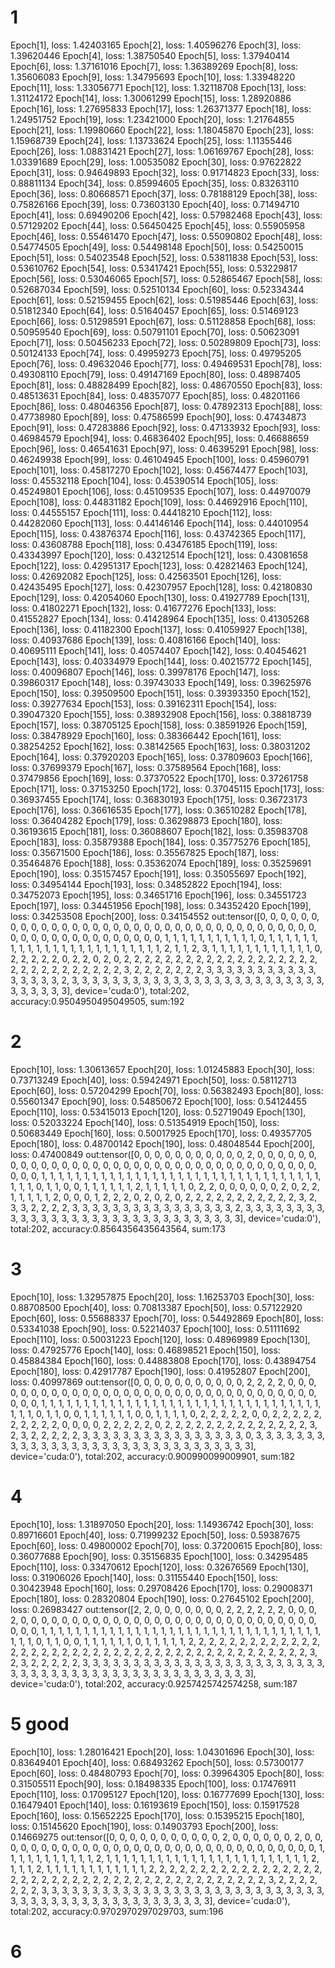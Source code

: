 # 1

Epoch[1], loss: 1.42403165
Epoch[2], loss: 1.40596276
Epoch[3], loss: 1.39620446
Epoch[4], loss: 1.38750540
Epoch[5], loss: 1.37940414
Epoch[6], loss: 1.37161016
Epoch[7], loss: 1.36389269
Epoch[8], loss: 1.35606083
Epoch[9], loss: 1.34795693
Epoch[10], loss: 1.33948220
Epoch[11], loss: 1.33056771
Epoch[12], loss: 1.32118708
Epoch[13], loss: 1.31124172
Epoch[14], loss: 1.30061299
Epoch[15], loss: 1.28920886
Epoch[16], loss: 1.27695833
Epoch[17], loss: 1.26371377
Epoch[18], loss: 1.24951752
Epoch[19], loss: 1.23421000
Epoch[20], loss: 1.21764855
Epoch[21], loss: 1.19980660
Epoch[22], loss: 1.18045870
Epoch[23], loss: 1.15968739
Epoch[24], loss: 1.13733624
Epoch[25], loss: 1.11355446
Epoch[26], loss: 1.08831421
Epoch[27], loss: 1.06169767
Epoch[28], loss: 1.03391689
Epoch[29], loss: 1.00535082
Epoch[30], loss: 0.97622822
Epoch[31], loss: 0.94649893
Epoch[32], loss: 0.91714823
Epoch[33], loss: 0.88811134
Epoch[34], loss: 0.85994605
Epoch[35], loss: 0.83263110
Epoch[36], loss: 0.80668571
Epoch[37], loss: 0.78188129
Epoch[38], loss: 0.75826166
Epoch[39], loss: 0.73603130
Epoch[40], loss: 0.71494710
Epoch[41], loss: 0.69490206
Epoch[42], loss: 0.57982468
Epoch[43], loss: 0.57129202
Epoch[44], loss: 0.56450425
Epoch[45], loss: 0.55905958
Epoch[46], loss: 0.55461470
Epoch[47], loss: 0.55090802
Epoch[48], loss: 0.54774505
Epoch[49], loss: 0.54498148
Epoch[50], loss: 0.54250015
Epoch[51], loss: 0.54023548
Epoch[52], loss: 0.53811838
Epoch[53], loss: 0.53610762
Epoch[54], loss: 0.53417421
Epoch[55], loss: 0.53229817
Epoch[56], loss: 0.53046065
Epoch[57], loss: 0.52865467
Epoch[58], loss: 0.52687034
Epoch[59], loss: 0.52510134
Epoch[60], loss: 0.52334344
Epoch[61], loss: 0.52159455
Epoch[62], loss: 0.51985446
Epoch[63], loss: 0.51812340
Epoch[64], loss: 0.51640457
Epoch[65], loss: 0.51469123
Epoch[66], loss: 0.51298591
Epoch[67], loss: 0.51128858
Epoch[68], loss: 0.50959540
Epoch[69], loss: 0.50791101
Epoch[70], loss: 0.50623091
Epoch[71], loss: 0.50456233
Epoch[72], loss: 0.50289809
Epoch[73], loss: 0.50124133
Epoch[74], loss: 0.49959273
Epoch[75], loss: 0.49795205
Epoch[76], loss: 0.49632046
Epoch[77], loss: 0.49469531
Epoch[78], loss: 0.49308110
Epoch[79], loss: 0.49147169
Epoch[80], loss: 0.48987405
Epoch[81], loss: 0.48828499
Epoch[82], loss: 0.48670550
Epoch[83], loss: 0.48513631
Epoch[84], loss: 0.48357077
Epoch[85], loss: 0.48201166
Epoch[86], loss: 0.48046356
Epoch[87], loss: 0.47892313
Epoch[88], loss: 0.47738980
Epoch[89], loss: 0.47586599
Epoch[90], loss: 0.47434873
Epoch[91], loss: 0.47283886
Epoch[92], loss: 0.47133932
Epoch[93], loss: 0.46984579
Epoch[94], loss: 0.46836402
Epoch[95], loss: 0.46688659
Epoch[96], loss: 0.46541631
Epoch[97], loss: 0.46395291
Epoch[98], loss: 0.46249938
Epoch[99], loss: 0.46104945
Epoch[100], loss: 0.45960791
Epoch[101], loss: 0.45817270
Epoch[102], loss: 0.45674477
Epoch[103], loss: 0.45532118
Epoch[104], loss: 0.45390514
Epoch[105], loss: 0.45249801
Epoch[106], loss: 0.45109535
Epoch[107], loss: 0.44970079
Epoch[108], loss: 0.44831182
Epoch[109], loss: 0.44692916
Epoch[110], loss: 0.44555157
Epoch[111], loss: 0.44418210
Epoch[112], loss: 0.44282060
Epoch[113], loss: 0.44146146
Epoch[114], loss: 0.44010954
Epoch[115], loss: 0.43876374
Epoch[116], loss: 0.43742365
Epoch[117], loss: 0.43608788
Epoch[118], loss: 0.43476185
Epoch[119], loss: 0.43343997
Epoch[120], loss: 0.43212514
Epoch[121], loss: 0.43081658
Epoch[122], loss: 0.42951317
Epoch[123], loss: 0.42821463
Epoch[124], loss: 0.42692082
Epoch[125], loss: 0.42563501
Epoch[126], loss: 0.42435495
Epoch[127], loss: 0.42307957
Epoch[128], loss: 0.42180830
Epoch[129], loss: 0.42054060
Epoch[130], loss: 0.41927789
Epoch[131], loss: 0.41802271
Epoch[132], loss: 0.41677276
Epoch[133], loss: 0.41552827
Epoch[134], loss: 0.41428964
Epoch[135], loss: 0.41305268
Epoch[136], loss: 0.41182300
Epoch[137], loss: 0.41059927
Epoch[138], loss: 0.40937686
Epoch[139], loss: 0.40816166
Epoch[140], loss: 0.40695111
Epoch[141], loss: 0.40574407
Epoch[142], loss: 0.40454621
Epoch[143], loss: 0.40334979
Epoch[144], loss: 0.40215772
Epoch[145], loss: 0.40096807
Epoch[146], loss: 0.39978176
Epoch[147], loss: 0.39860317
Epoch[148], loss: 0.39743033
Epoch[149], loss: 0.39625976
Epoch[150], loss: 0.39509500
Epoch[151], loss: 0.39393350
Epoch[152], loss: 0.39277634
Epoch[153], loss: 0.39162311
Epoch[154], loss: 0.39047320
Epoch[155], loss: 0.38932908
Epoch[156], loss: 0.38818739
Epoch[157], loss: 0.38705125
Epoch[158], loss: 0.38591926
Epoch[159], loss: 0.38478929
Epoch[160], loss: 0.38366442
Epoch[161], loss: 0.38254252
Epoch[162], loss: 0.38142565
Epoch[163], loss: 0.38031202
Epoch[164], loss: 0.37920203
Epoch[165], loss: 0.37809603
Epoch[166], loss: 0.37699379
Epoch[167], loss: 0.37589564
Epoch[168], loss: 0.37479856
Epoch[169], loss: 0.37370522
Epoch[170], loss: 0.37261758
Epoch[171], loss: 0.37153250
Epoch[172], loss: 0.37045115
Epoch[173], loss: 0.36937455
Epoch[174], loss: 0.36830193
Epoch[175], loss: 0.36723173
Epoch[176], loss: 0.36616535
Epoch[177], loss: 0.36510282
Epoch[178], loss: 0.36404282
Epoch[179], loss: 0.36298873
Epoch[180], loss: 0.36193615
Epoch[181], loss: 0.36088607
Epoch[182], loss: 0.35983708
Epoch[183], loss: 0.35879388
Epoch[184], loss: 0.35775276
Epoch[185], loss: 0.35671500
Epoch[186], loss: 0.35567825
Epoch[187], loss: 0.35464876
Epoch[188], loss: 0.35362074
Epoch[189], loss: 0.35259691
Epoch[190], loss: 0.35157457
Epoch[191], loss: 0.35055697
Epoch[192], loss: 0.34954144
Epoch[193], loss: 0.34852822
Epoch[194], loss: 0.34752073
Epoch[195], loss: 0.34651716
Epoch[196], loss: 0.34551723
Epoch[197], loss: 0.34451956
Epoch[198], loss: 0.34352420
Epoch[199], loss: 0.34253508
Epoch[200], loss: 0.34154552
out:tensor([0, 0, 0, 0, 0, 0, 0, 0, 0, 0, 0, 0, 0, 0, 0, 0, 0, 0, 0, 0, 0, 0, 0, 0,
        0, 0, 0, 0, 0, 0, 0, 0, 0, 0, 0, 0, 0, 0, 0, 0, 0, 0, 0, 0, 0, 0, 0, 0,
        0, 0, 0, 1, 1, 1, 1, 1, 1, 1, 1, 1, 1, 1, 0, 1, 1, 1, 1, 1, 1, 1, 1, 1,
        1, 1, 1, 1, 1, 1, 1, 1, 1, 1, 1, 1, 1, 1, 1, 2, 1, 1, 2, 3, 1, 1, 1, 1,
        1, 1, 1, 1, 1, 1, 1, 1, 0, 2, 2, 2, 2, 2, 0, 2, 2, 0, 2, 0, 2, 2, 2, 2,
        2, 2, 2, 2, 2, 2, 2, 2, 2, 2, 2, 2, 2, 2, 2, 2, 2, 2, 2, 2, 2, 2, 2, 2,
        2, 2, 3, 2, 2, 2, 2, 2, 2, 2, 3, 3, 3, 3, 3, 3, 3, 3, 3, 3, 3, 3, 3, 3,
        3, 3, 2, 3, 3, 3, 3, 3, 3, 3, 3, 3, 3, 3, 3, 3, 3, 3, 3, 3, 3, 3, 3, 3,
        3, 3, 3, 3, 3, 3, 3, 3, 3, 3], device='cuda:0'), total:202, accuracy:0.9504950495049505, sum:192

# 2
Epoch[10], loss: 1.30613657
Epoch[20], loss: 1.01245883
Epoch[30], loss: 0.73713249
Epoch[40], loss: 0.59424971
Epoch[50], loss: 0.58112713
Epoch[60], loss: 0.57204299
Epoch[70], loss: 0.56382493
Epoch[80], loss: 0.55601347
Epoch[90], loss: 0.54850672
Epoch[100], loss: 0.54124455
Epoch[110], loss: 0.53415013
Epoch[120], loss: 0.52719049
Epoch[130], loss: 0.52033224
Epoch[140], loss: 0.51354919
Epoch[150], loss: 0.50683449
Epoch[160], loss: 0.50017925
Epoch[170], loss: 0.49357705
Epoch[180], loss: 0.48700142
Epoch[190], loss: 0.48048544
Epoch[200], loss: 0.47400849
out:tensor([0, 0, 0, 0, 0, 0, 0, 0, 0, 0, 0, 2, 0, 0, 0, 0, 0, 0, 0, 0, 0, 0, 0, 0,
        0, 0, 0, 0, 0, 0, 0, 0, 0, 0, 0, 0, 0, 0, 0, 0, 0, 0, 0, 0, 0, 0, 0, 0,
        0, 0, 0, 1, 1, 1, 1, 1, 1, 1, 1, 1, 1, 1, 1, 1, 1, 1, 1, 1, 1, 1, 1, 1,
        1, 1, 1, 1, 1, 1, 1, 1, 1, 1, 1, 1, 1, 1, 1, 0, 1, 1, 0, 0, 1, 1, 1, 1,
        1, 1, 2, 1, 1, 1, 1, 1, 0, 2, 2, 0, 0, 0, 0, 0, 0, 2, 0, 2, 2, 1, 1, 1,
        1, 1, 2, 0, 0, 0, 1, 2, 2, 2, 0, 2, 0, 2, 0, 2, 2, 2, 2, 2, 2, 2, 2, 2,
        2, 2, 3, 2, 3, 3, 2, 2, 2, 2, 3, 3, 3, 3, 3, 3, 3, 3, 3, 3, 3, 3, 3, 3,
        3, 3, 2, 3, 3, 3, 3, 3, 3, 3, 3, 3, 3, 3, 3, 3, 3, 3, 3, 3, 3, 3, 3, 3,
        3, 3, 3, 3, 3, 3, 3, 3, 3, 3], device='cuda:0'), total:202, accuracy:0.8564356435643564, sum:173

# 3
Epoch[10], loss: 1.32957875
Epoch[20], loss: 1.16253703
Epoch[30], loss: 0.88708500
Epoch[40], loss: 0.70813387
Epoch[50], loss: 0.57122920
Epoch[60], loss: 0.55688337
Epoch[70], loss: 0.54492869
Epoch[80], loss: 0.53341038
Epoch[90], loss: 0.52214037
Epoch[100], loss: 0.51111692
Epoch[110], loss: 0.50031223
Epoch[120], loss: 0.48969989
Epoch[130], loss: 0.47925776
Epoch[140], loss: 0.46898521
Epoch[150], loss: 0.45884384
Epoch[160], loss: 0.44883808
Epoch[170], loss: 0.43894754
Epoch[180], loss: 0.42917787
Epoch[190], loss: 0.41952807
Epoch[200], loss: 0.40997869
out:tensor([0, 0, 0, 0, 0, 0, 0, 0, 0, 0, 0, 2, 2, 2, 2, 0, 0, 0, 0, 0, 0, 0, 0, 0,
        0, 0, 0, 0, 0, 0, 0, 0, 0, 0, 0, 0, 0, 0, 0, 0, 0, 0, 0, 0, 0, 0, 0, 0,
        0, 0, 0, 1, 1, 1, 1, 1, 1, 1, 1, 1, 1, 1, 1, 1, 1, 1, 1, 1, 1, 1, 1, 1,
        1, 1, 1, 1, 1, 1, 1, 1, 1, 1, 1, 1, 1, 1, 1, 0, 1, 1, 0, 0, 1, 1, 1, 1,
        1, 1, 0, 0, 1, 1, 1, 1, 0, 2, 2, 2, 2, 2, 0, 0, 2, 2, 2, 2, 2, 2, 2, 2,
        2, 2, 0, 0, 0, 0, 2, 2, 2, 2, 2, 0, 2, 2, 2, 2, 2, 2, 2, 2, 2, 2, 2, 2,
        2, 2, 3, 2, 3, 2, 2, 2, 2, 2, 3, 3, 3, 3, 3, 3, 3, 3, 3, 3, 3, 3, 3, 3,
        3, 3, 0, 3, 3, 3, 3, 3, 3, 3, 3, 3, 3, 3, 3, 3, 3, 3, 3, 3, 3, 3, 3, 3,
        3, 3, 3, 3, 3, 3, 3, 3, 3, 3], device='cuda:0'), total:202, accuracy:0.900990099009901, sum:182

# 4
Epoch[10], loss: 1.31897050
Epoch[20], loss: 1.14936742
Epoch[30], loss: 0.89716601
Epoch[40], loss: 0.71999232
Epoch[50], loss: 0.59387675
Epoch[60], loss: 0.49800002
Epoch[70], loss: 0.37200615
Epoch[80], loss: 0.36077688
Epoch[90], loss: 0.35156835
Epoch[100], loss: 0.34295485
Epoch[110], loss: 0.33470612
Epoch[120], loss: 0.32676569
Epoch[130], loss: 0.31906026
Epoch[140], loss: 0.31155440
Epoch[150], loss: 0.30423948
Epoch[160], loss: 0.29708426
Epoch[170], loss: 0.29008371
Epoch[180], loss: 0.28320804
Epoch[190], loss: 0.27645102
Epoch[200], loss: 0.26983427
out:tensor([2, 2, 0, 0, 0, 0, 0, 0, 0, 2, 2, 2, 2, 2, 2, 0, 0, 0, 2, 0, 0, 0, 0, 0,
        0, 0, 0, 0, 0, 0, 0, 0, 0, 0, 0, 0, 0, 0, 0, 0, 0, 0, 0, 0, 0, 0, 0, 0,
        0, 0, 0, 1, 1, 1, 1, 1, 1, 1, 1, 1, 1, 1, 1, 1, 1, 1, 1, 1, 1, 1, 1, 1,
        1, 1, 1, 1, 1, 1, 1, 1, 1, 1, 1, 1, 1, 1, 1, 0, 1, 1, 0, 0, 1, 1, 1, 1,
        1, 1, 0, 1, 1, 1, 1, 1, 2, 2, 2, 2, 2, 2, 2, 2, 2, 2, 2, 2, 2, 2, 2, 2,
        2, 2, 2, 2, 2, 2, 2, 2, 2, 2, 2, 2, 2, 2, 2, 2, 2, 2, 2, 2, 2, 2, 2, 2,
        2, 2, 3, 2, 3, 2, 2, 2, 2, 2, 3, 3, 3, 3, 3, 3, 3, 3, 3, 3, 3, 3, 3, 3,
        3, 3, 3, 3, 3, 3, 3, 3, 3, 3, 3, 3, 3, 3, 3, 3, 3, 3, 3, 3, 3, 3, 3, 3,
        3, 3, 3, 3, 3, 3, 3, 3, 3, 3], device='cuda:0'), total:202, accuracy:0.9257425742574258, sum:187

# 5 good
Epoch[10], loss: 1.28016421
Epoch[20], loss: 1.04301696
Epoch[30], loss: 0.83649401
Epoch[40], loss: 0.68493262
Epoch[50], loss: 0.57300177
Epoch[60], loss: 0.48480793
Epoch[70], loss: 0.39964305
Epoch[80], loss: 0.31505511
Epoch[90], loss: 0.18498335
Epoch[100], loss: 0.17476911
Epoch[110], loss: 0.17095127
Epoch[120], loss: 0.16777699
Epoch[130], loss: 0.16479401
Epoch[140], loss: 0.16193619
Epoch[150], loss: 0.15917528
Epoch[160], loss: 0.15652225
Epoch[170], loss: 0.15395215
Epoch[180], loss: 0.15145620
Epoch[190], loss: 0.14903793
Epoch[200], loss: 0.14669275
out:tensor([0, 0, 0, 0, 0, 0, 0, 0, 0, 0, 0, 2, 0, 0, 0, 0, 0, 0, 2, 0, 0, 0, 0, 0,
        0, 0, 0, 0, 0, 0, 0, 0, 0, 0, 0, 0, 0, 0, 0, 0, 0, 0, 0, 0, 0, 0, 0, 0,
        0, 0, 0, 1, 1, 1, 1, 1, 1, 1, 1, 1, 1, 1, 2, 1, 1, 1, 1, 1, 1, 1, 1, 1,
        1, 1, 1, 1, 1, 1, 1, 1, 1, 1, 1, 1, 1, 1, 1, 2, 1, 1, 1, 2, 1, 1, 1, 1,
        1, 1, 1, 1, 1, 1, 1, 1, 2, 2, 2, 2, 2, 2, 2, 2, 2, 2, 2, 2, 2, 2, 2, 2,
        2, 2, 2, 2, 2, 2, 2, 2, 2, 2, 2, 2, 2, 2, 2, 2, 2, 2, 2, 2, 2, 2, 2, 2,
        2, 2, 3, 2, 2, 2, 2, 2, 2, 2, 3, 3, 3, 3, 3, 3, 3, 3, 3, 3, 3, 3, 3, 3,
        3, 3, 3, 3, 3, 3, 3, 3, 3, 3, 3, 3, 3, 3, 3, 3, 3, 3, 3, 3, 3, 3, 3, 3,
        3, 3, 3, 3, 3, 3, 3, 3, 3, 3], device='cuda:0'), total:202, accuracy:0.9702970297029703, sum:196

# 6 
